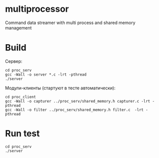 # multiprocessor
Command data streamer with multi process and shared memory management 

# Build

Сервер:
```
cd proc_serv
gcc -Wall -o server *.c -lrt -pthread
./server
```
Модули-клиенты (стартуют в тесте автоматически):
```
cd proc_client
gcc -Wall -o capturer ../proc_serv/shared_memory.h capturer.c -lrt -pthread
gcc -Wall -o filter ../proc_serv/shared_memory.h filter.c  -lrt -pthread
```
# Run test
```
cd proc_serv
./server
```
